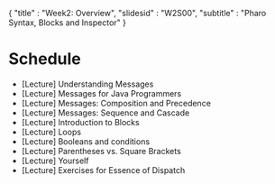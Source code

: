 {"title" : "Week2: Overview","slidesid" : "W2S00","subtitle" : "Pharo Syntax, Blocks and Inspector"}# Schedule- \[Lecture\] Understanding Messages- \[Lecture\] Messages for Java Programmers- \[Lecture\] Messages: Composition and Precedence- \[Lecture\] Messages: Sequence and Cascade- \[Lecture\] Introduction to Blocks- \[Lecture\] Loops- \[Lecture\] Booleans and conditions- \[Lecture\] Parentheses vs. Square Brackets- \[Lecture\] Yourself- \[Lecture\] Exercises for Essence of Dispatch